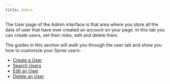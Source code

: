 ```yaml
---
title: Users
---
```


The User page of the Admin interface is that area where you store all the data of user that have ever created an account on your page. In this tab you can create users, set their roles, edit and delete them.

The guides in this section will walk you through the user tab and show you how to customize your Spree users:

* [Create a User](creating_users)
* [Search Users](searching_users)
* [Edit an User](editing_users)
* [Delete an User](deleting_users)
